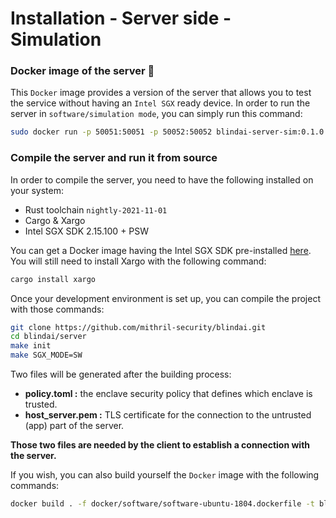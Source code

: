 # Installation - Server side - Simulation

### Docker image of the server 🐳
This ```Docker``` image provides a version of the server that allows you to test the service without having an ```Intel SGX``` ready device. 
In order to run the server in ```software/simulation mode```, you can simply run this command: 
```bash
sudo docker run -p 50051:50051 -p 50052:50052 blindai-server-sim:0.1.0
```

### Compile the server and run it from source

In order to compile the server, you need to have the following installed on your system:
* Rust toolchain ```nightly-2021-11-01```
* Cargo & Xargo
* Intel SGX SDK 2.15.100 + PSW

You can get a Docker image having the Intel SGX SDK pre-installed [here](https://github.com/apache/incubator-teaclave-sgx-sdk#pulling-a-pre-built-docker-container). You will still need to install Xargo with the following command: 
```bash
cargo install xargo
```
Once your development environment is set up, you can compile the project with those commands: 
```bash
git clone https://github.com/mithril-security/blindai.git
cd blindai/server
make init
make SGX_MODE=SW
```

Two files will be generated after the building process:
- **policy.toml :** the enclave security policy that defines which enclave is trusted.
- **host_server.pem :** TLS certificate for the connection to the untrusted (app) part of the server.

**Those two files are needed by the client to establish a connection with the server.**

If you wish, you can also build yourself the ```Docker``` image with the following commands: 
```bash
docker build . -f docker/software/software-ubuntu-1804.dockerfile -t blindai-server-sim:0.1.0
```
